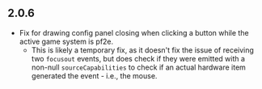 ## 2.0.6
- Fix for drawing config panel closing when clicking a button while the active game system is pf2e.
    - This is likely a temporary fix, as it doesn't fix the issue of receiving two `focusout` events, but does check if they were emitted with a non-null `sourceCapabilities` to check if an actual hardware item generated the event - i.e., the mouse.